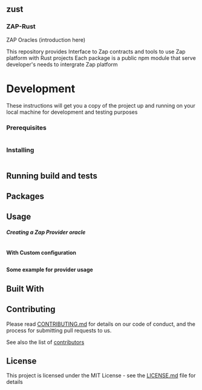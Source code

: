 ## zust
### ZAP-Rust

ZAP Oracles (introduction here)

This repository provides Interface to Zap contracts and tools to use Zap platform with Rust projects
Each package is a public npm module that serve developer's needs to intergrate Zap platform

# Development

These instructions will get you a copy of the project up and running on your local machine for development and testing purposes

### Prerequisites

```

```

### Installing

```

```

## Running build and tests

## Packages

## Usage

##### Creating a Zap Provider oracle
```

```
**With Custom configuration**
```

```
**Some example for provider usage**



## Built With


## Contributing

Please read [CONTRIBUTING.md]() for details on our code of conduct, and the process for submitting pull requests to us.


See also the list of [contributors]()

## License

This project is licensed under the MIT License - see the [LICENSE.md](LICENSE.md) file for details
